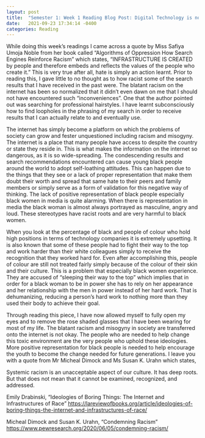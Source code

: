 ```yaml
---
layout: post
title:  "Semester 1: Week 1 Reading Blog Post: Digital Technology is not Neutral"
date:   2021-09-23 17:34:14 -0400
categories: Reading
---
```


While doing this week’s readings I came across a quote by Miss Safiya Umoja Noble from her book called “Algorithms of Oppression How Search Engines Reinforce Racism” which states, “INFRASTRUCTURE IS CREATED by people and therefore embeds and reflects the values of the people who create it.” This is very true after all, hate is simply an action learnt. Prior to reading this, I gave little to no thought as to how racist some of the search results that I have received in the past were. The blatant racism on the internet has been so normalized that it didn’t even dawn on me that I should not have encountered such “inconveniences”. One that the author pointed out was searching for professional hairstyles. I have learnt subconsciously how to find loopholes in the phrasing of my search in order to receive results that I can actually relate to and eventually use.

The internet has simply become a platform on which the problems of society can grow and fester unquestioned including racism and misogyny. The internet is a place that many people have access to despite the country or state they reside in. This is what makes the information on the internet so dangerous, as it is so wide-spreading. The condescending results and search recommendations encountered can cause young black people around the world to adopt self-loathing attitudes. This can happen due to the things that they see or a lack of proper representation that make them doubt their worth and spread that same hate to their peers and family members or simply serve as a form of validation for this negative way of thinking. The lack of positive representation of black people especially black women in media is quite alarming. When there is representation in media the black woman is almost always portrayed as masculine, angry and loud. These stereotypes have racist roots and are very harmful to black women. 

When you look at the percentage of black and people of colour who hold high positions in terms of technology companies it is extremely upsetting. It is also known that some of these people had to fight their way to the top and work harder than their white colleagues simply to receive the recognition that they worked hard for. Even after accomplishing this, people of colour are still not treated fairly simply because of the colour of their skin and their culture. This is a problem that especially black women experience. They are accused of “sleeping their way to the top” which implies that in order for a black woman to be in power she has to rely on her appearance and her relationship with the men in power instead of her hard work. That is dehumanizing, reducing a person’s hard work to nothing more than they used their body to achieve their goal. 

Through reading this piece, I have now allowed myself to fully open my eyes and to remove the rose shaded glasses that I have been wearing for most of my life. The blatant racism and misogyny in society are transferred onto the internet is not okay. The people who are needed to help change this toxic environment are the very people who uphold these ideologies. More positive representation for black people is needed to help encourage the youth to become the change needed for future generations. I leave you with a quote from Mr Micheal Dimock and Ms Susan K. Urahn which states,

Systemic racism is an unacceptable aspect of our culture. It has deep roots. But that does not mean that it cannot be examined, recognized, and addressed.

Emily Drabinski, “Ideologies of Boring Things: The Internet and Infrastructures of Race” https://lareviewofbooks.org/article/ideologies-of-boring-things-the-internet-and-infrastructures-of-race/ 

Micheal Dimock and Susan K. Urahn, “Condemning Racism” https://www.pewresearch.org/2020/06/05/condemning-racism/
